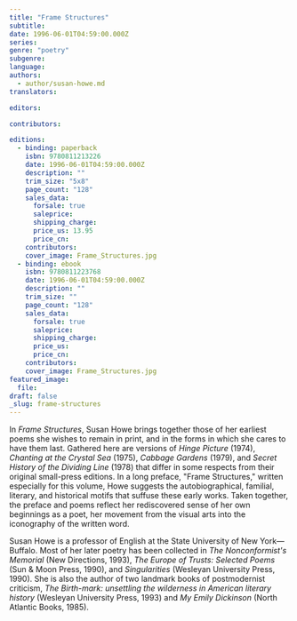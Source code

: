 ```yaml
---
title: "Frame Structures"
subtitle:
date: 1996-06-01T04:59:00.000Z
series:
genre: "poetry"
subgenre:
language:
authors:
  - author/susan-howe.md
translators:

editors:

contributors:

editions:
  - binding: paperback
    isbn: 9780811213226
    date: 1996-06-01T04:59:00.000Z
    description: ""
    trim_size: "5x8"
    page_count: "128"
    sales_data:
      forsale: true
      saleprice:
      shipping_charge:
      price_us: 13.95
      price_cn:
    contributors:
    cover_image: Frame_Structures.jpg
  - binding: ebook
    isbn: 9780811223768
    date: 1996-06-01T04:59:00.000Z
    description: ""
    trim_size: ""
    page_count: "128"
    sales_data:
      forsale: true
      saleprice:
      shipping_charge:
      price_us:
      price_cn:
    contributors:
    cover_image: Frame_Structures.jpg
featured_image:
  file:
draft: false
_slug: frame-structures
---
```


In _Frame Structures_, Susan Howe brings together those of her earliest poems she wishes to remain in print, and in the forms in which she cares to have them last. Gathered here are versions of _Hinge Picture_ (1974), _Chanting at the Crystal Sea_ (1975), _Cabbage Gardens_ (1979), and _Secret History of the Dividing Line_ (1978) that differ in some respects from their original small-press editions. In a long preface, "Frame Structures," written especially for this volume, Howe suggests the autobiographical, familial, literary, and historical motifs that suffuse these early works. Taken together, the preface and poems reflect her rediscovered sense of her own beginnings as a poet, her movement from the visual arts into the iconography of the written word.

Susan Howe is a professor of English at the State University of New York—Buffalo. Most of her later poetry has been collected in _The Nonconformist's Memorial_ (New Directions, 1993), _The Europe of Trusts: Selected Poems_ (Sun & Moon Press, 1990), and _Singularities_ (Wesleyan University Press, 1990). She is also the author of two landmark books of postmodernist criticism, _The Birth-mark: unsettling the wilderness in American literary history_ (Wesleyan University Press, 1993) and _My Emily Dickinson_ (North Atlantic Books, 1985).

